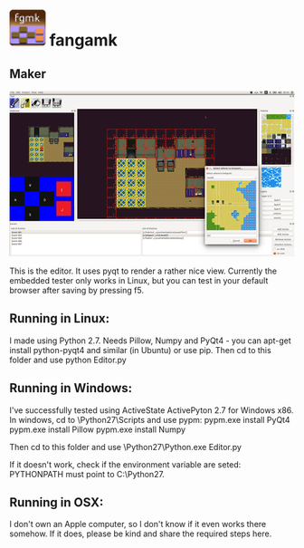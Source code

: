 ![Icon](../iconTiny.png) fangamk
=============================

Maker
-----

![Screenshot](screenshot.png)

This is the editor. It uses pyqt to render a rather nice view.
Currently the embedded tester only works in Linux, but you can test in your default browser after saving by pressing f5.


Running in Linux:
-----------------
I made using Python 2.7. Needs Pillow, Numpy and PyQt4 - you can apt-get install python-pyqt4 and similar (in Ubuntu) or use pip.
Then cd to this folder and use 
 python Editor.py 


Running in Windows:
-------------------
I've successfully tested using ActiveState ActivePyton 2.7 for Windows x86. In windows, cd to \Python27\Scripts and use pypm: 
pypm.exe  install PyQt4 
pypm.exe install Pillow
pypm.exe install Numpy

Then cd to this folder and use
\Python27\Python.exe Editor.py

If it doesn't work, check if the environment variable are seted: PYTHONPATH must point to C:\Python27.


Running in OSX:
---------------

I don't own an Apple computer, so I don't know if it even works there somehow. 
If it does, please be kind and share the required steps here.


